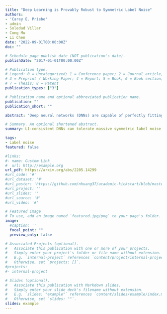 ```yaml
---
title: "Deep Learning is Provably Robust to Symmetric Label Noise"
authors:
- 'Carey E. Priebe'
- admin
- Soledad Villar
- Cong Mu
- Li Chen 
date: "2022-09-01T00:00:00Z"
doi: ""

# Schedule page publish date (NOT publication's date).
publishDate: "2017-01-01T00:00:00Z"

# Publication type.
# Legend: 0 = Uncategorized; 1 = Conference paper; 2 = Journal article;
# 3 = Preprint / Working Paper; 4 = Report; 5 = Book; 6 = Book section;
# 7 = Thesis; 8 = Patent
publication_types: ["3"]

# Publication name and optional abbreviated publication name.
publication: ""
publication_short: ""

abstract: 'Deep neural networks (DNNs) are capable of perfectly fitting the training data, including memorizing noisy data. It is commonly believed that memorization hurts generalization. Therefore, many recent works propose mitigation strategies to avoid noisy data or correct memorization. In this work, we step back and ask the question: Can deep learning be robust against massive label noise without any mitigation? We provide an affirmative answer for the case of symmetric label noise: We find that certain DNNs, including under-parameterized and over-parameterized models, can tolerate massive symmetric label noise up to the information-theoretic threshold. By appealing to classical statistical theory and universal consistency of DNNs, we prove that for multiclass classification, L1-consistent DNN classifiers trained under symmetric label noise can achieve Bayes optimality asymptotically if the label noise probability is less than (K−1)/K, where K≥2 is the number of classes. Our results show that for symmetric label noise, no mitigation is necessary for L1-consistent estimators. We conjecture that for general label noise, mitigation strategies that make use of the noisy data will outperform those that ignore the noisy data.'

# Summary. An optional shortened abstract.
summary: L1-consistent DNNs can tolerate massive symmetric label noise up to the information-theoretic threshold.

tags:
- Label noise
featured: false

#links:
#- name: Custom Link
#  url: http://example.org
url_pdf: https://arxiv.org/abs/2205.14299
#url_code: '#'
#url_dataset: '#'
#url_poster: 'https://github.com/nhuang37/academic-kickstart/blob/master/static/poster_teresa_updated.pdf'
#url_project: ''
#url_slides: ''
#url_source: '#'
#url_video: '#'

# Featured image
# To use, add an image named `featured.jpg/png` to your page's folder. 
image:
  #caption: ''
  focal_point: ""
  preview_only: false

# Associated Projects (optional).
#   Associate this publication with one or more of your projects.
#   Simply enter your project's folder or file name without extension.
#   E.g. `internal-project` references `content/project/internal-project/index.md`.
#   Otherwise, set `projects: []`.
#projects:
#- internal-project

# Slides (optional).
#   Associate this publication with Markdown slides.
#   Simply enter your slide deck's filename without extension.
#   E.g. `slides: "example"` references `content/slides/example/index.md`.
#   Otherwise, set `slides: ""`.
slides: example
---
```

